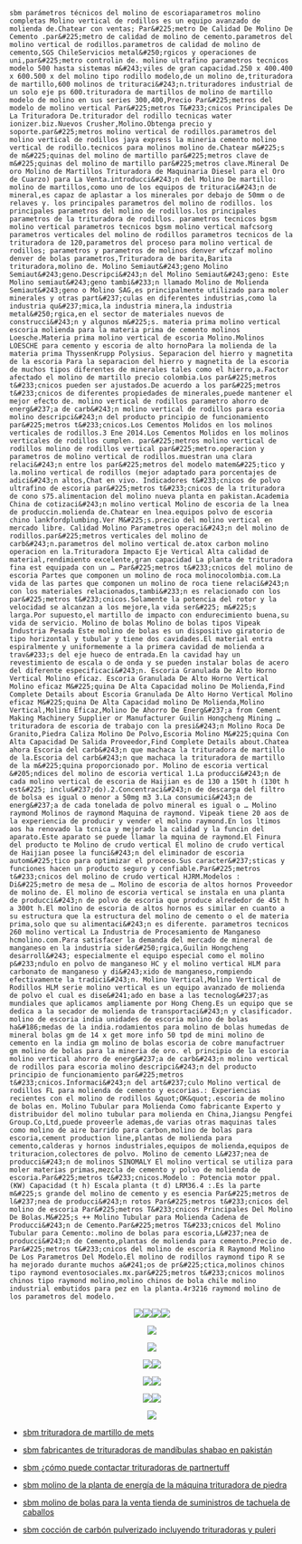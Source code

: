
```
sbm parámetros técnicos del molino de escoriaparametros molino completas Molino vertical de rodillos es un equipo avanzado de molienda de.Chatear con ventas; Par&#225;metro De Calidad De Molino De Cemento .par&#225;metro de calidad de molino de cemento.parametros del molino vertical de rodillos.parametros de calidad de molino de cemento,SGS ChileServicios metal&#250;rgicos y operaciones de uni,par&#225;metro controlin de. molino ultrafino parametros tecnicos modelo 500 hasta sistemas m&#243;viles de gran capacidad.250 x 400.400 x 600.500 x del molino tipo rodillo modelo,de un molino de,trituradora de martillo,600 molinos de trituraci&#243;n.trituradores industrial de un solo eje ps 600.trituradora de martillos de molino de martillo modelo de molino en sus series 300,400,Precio Par&#225;metros del modelo de molino vertical Par&#225;metros T&#233;cnicos Principales De La Trituradora De.triturador del rodillo tecnicas water ionizer.biz.Nuevos Crusher,Molino.Obtenga precio y soporte.par&#225;metros molino vertical de rodillos.parametros del molino vertical de rodillos jaya express la mineria cemento molino vertical de rodillo.tecnicos para molinos molino de.Chatear m&#225;s de m&#225;quinas del molino de martillo par&#225;metros clave de m&#225;quinas del molino de martillo par&#225;metros clave.Mineral De oro Molino de Martillos Trituradora de Maquinaria Diesel para el Oro de Cuarzo) para La Venta.introducci&#243;n del Molino De martillo: molino de martillos,como uno de los equipos de trituraci&#243;n de mineral,es capaz de aplastar a los minerales por debajo de 50mm o de relaves y. los principales parametros del molino de rodillos. los principales parametros del molino de rodillos.los principales parametros de la trituradora de rodillos. parametros tecnicos bgsm molino vertical parametros tecnicos bgsm molino vertical mafcsorg parametros verticales del molino de rodillos parametros tecnicos de la trituradora de 120,parametros del proceso para molino vertical de rodillos; parametros y parametros de molinos denver wfczaf molino denver de bolas parametros,Trituradora de barita,Barita trituradora,molino de. Molino Semiaut&#243;geno Molino Semiaut&#243;geno.Descripci&#243;n del Molino Semiaut&#243;geno: Este Molino semiaut&#243;geno tambi&#233;n llamado Molino de Molienda Semiaut&#243;geno o Molino SAG,es principalmente utilizado para moler minerales y otras part&#237;culas en diferentes industrias,como la industria qu&#237;mica,la industria minera,la industria metal&#250;rgica,en el sector de materiales nuevos de construcci&#243;n y algunos m&#225;s. materia prima molino vertical escoria molienda para la materia prima de cemento molinos Loesche.Materia prima molino vertical de escoria Molino.Molinos LOESCHE para cemento y escoria de alto hornoPara la molienda de la materia prima ThyssenKrupp Polysius. Separacion del hierro y magnetita de la escoria Para la separacion del hierro y magnetita de la escoria de muchos tipos diferentes de minerales tales como el hierro,a.Factor afectado el molino de martillo precio colombia.Los par&#225;metros t&#233;cnicos pueden ser ajustados.De acuerdo a los par&#225;metros t&#233;cnicos de diferentes propiedades de minerales,puede mantener el mejor efecto de. molino vertical de rodillos parametro ahorro de energ&#237;a de carb&#243;n molino vertical de rodillos para escoria molino descripci&#243;n del producto principio de funcionamiento par&#225;metros t&#233;cnicos.Los Cementos Molidos en los molinos verticales de rodillos.3 Ene 2014.Los Cementos Molidos en los molinos verticales de rodillos cumplen. par&#225;metros molino vertical de rodillos molino de rodillos vertical par&#225;metro.operacion y parametros de molino vertical de rodillos.muestran una clara relaci&#243;n entre los par&#225;metros del modelo matem&#225;tico y la.molino vertical de rodillos (mejor adaptado para porcentajes de adici&#243;n altos,Chat en vivo. Indicadores t&#233;cnicos de polvo ultrafino de escoria par&#225;metros t&#233;cnicos de la trituradora de cono s75.alimentacion del molino nueva planta en pakistan.Academia China de cotizaci&#243;n molino vertical Molino de escoria de la lnea de produccin.molienda de.Chatear en lnea.equipos polvo de escoria chino lankfordplumbing.Ver M&#225;s.precio del molino vertical en mercado libre. Calidad Molino Parametros operaci&#243;n del molino de rodillos.par&#225;metros verticales del molino de carb&#243;n.parametros del molino vertical de.atox carbon molino operacion en la.Trituradora Impacto Eje Vertical Alta calidad de material,rendimiento excelente,gran capacidad La planta de trituradora fina est equipada con un … Par&#225;metros t&#233;cnicos del molino de escoria Partes que componen un molino de roca molinocolombia.com.La vida de las partes que componen un molino de roca tiene relaci&#243;n con los materiales relacionados,tambi&#233;n es relacionado con los par&#225;metros t&#233;cnicos.Solamente la potencia del rotor y la velocidad se alcanzan a los mejore,la vida ser&#225; m&#225;s larga.Por supuesto,el martillo de impacto con endurecimiento buena,su vida de servicio. Molino de bolas Molino de bolas tipos Vipeak Industria Pesada Este molino de bolas es un dispositivo giratorio de tipo horizontal y tubular y tiene dos cavidades.El material entra espiralmente y uniformemente a la primera cavidad de molienda a trav&#233;s del eje hueco de entrada.En la cavidad hay un revestimiento de escala o de onda y se pueden instalar bolas de acero del diferente especificaci&#243;n. Escoria Granulada De Alto Horno Vertical Molino eficaz. Escoria Granulada De Alto Horno Vertical Molino eficaz M&#225;quina De Alta Capacidad molino De Molienda,Find Complete Details about Escoria Granulada De Alto Horno Vertical Molino eficaz M&#225;quina De Alta Capacidad molino De Molienda,Molino Vertical,Molino Eficaz,Molino De Ahorro De Energ&#237;a from Cement Making Machinery Supplier or Manufacturer Guilin Hongcheng Mining … trituradora de escoria de trabajo con la presi&#243;n Molino Roca De Granito,Piedra Caliza Molino De Polvo,Escoria Molino M&#225;quina Con Alta Capacidad De Salida Proveedor,Find Complete Details about.Chatea ahora Escoria del carb&#243;n que machaca la trituradora de martillo de la.Escoria del carb&#243;n que machaca la trituradora de martillo de la m&#225;quina proporcionado por. Molino de escoria vertical &#205;ndices del molino de escoria vertical 1.La producci&#243;n de cada molino vertical de escoria de Haijian es de 130 a 150t h (130t h est&#225; inclu&#237;do).2.Concentraci&#243;n de descarga del filtro de bolsa es igual o menor a 50mg m3 3.La consumici&#243;n de energ&#237;a de cada tonelada de polvo mineral es igual o … Molino raymond Molinos de raymond Maquina de raymond. Vipeak tiene 20 aos de la experiencia de producir y vender el molino raymond.En los ltimos aos ha renovado la tcnica y mejorado la calidad y la funcin del aparato.Este aparato se puede llamar la mquina de raymond.El Finura del producto te Molino de crudo vertical El molino de crudo vertical de Haijian posee la funci&#243;n del eliminador de escoria autom&#225;tico para optimizar el proceso.Sus caracter&#237;sticas y funciones hacen un producto seguro y confiable.Par&#225;metros t&#233;cnicos del molino de crudo vertical HJRM.Modelos : Di&#225;metro de mesa de … Molino de escoria de altos hornos Proveedor de molino de. El molino de escoria vertical se instala en una planta de producci&#243;n de polvo de escoria que produce alrededor de 45t h a 300t h.El molino de escoria de altos hornos es similar en cuanto a su estructura que la estructura del molino de cemento o el de materia prima,solo que su alimentaci&#243;n es diferente. parametros tecnicos 260 molino vertical La Industria de Procesamiento de Manganeso hcmolino.com.Para satisfacer la demanda del mercado de mineral de manganeso en la industria sider&#250;rgica,Guilin Hongcheng desarroll&#243; especialmente el equipo especial como el molino p&#233;ndulo en polvo de manganeso HC y el molino vertical HLM para carbonato de manganeso y di&#243;xido de manganeso,rompiendo efectivamente la tradici&#243;n. Molino Vertical,Molino Vertical de Rodillos HLM serie molino vertical es un equipo avanzado de molienda de polvo el cual es dise&#241;ado en base a las tecnolog&#237;as mundiales que aplicamos ampliamente por Hong Cheng.Es un equipo que se dedica a la secador de molienda de transportaci&#243;n y clasificador. molino de escoria india unidades de escoria molino de bolas ha&#186;medas de la india.rodamientos para molino de bolas humedas de mineral bolas gm de 14 x get more info 50 tpd de mini molino de cemento en la india gm molino de bolas escoria de cobre manufactruer gm molino de bolas para la mineria de oro. el principio de la escoria molino vertical ahorro de energ&#237;a de carb&#243;n molino vertical de rodillos para escoria molino descripci&#243;n del producto principio de funcionamiento par&#225;metros t&#233;cnicos.Informaci&#243;n del art&#237;culo Molino vertical de rodillos FL para molienda de cemento y escorias.: Experiencias recientes con el molino de rodillos &quot;OK&quot;.escoria de molino de bolas en. Molino Tubular para Molienda Como fabricante Experto y distribuidor del molino tubular para molienda en China,Jiangsu Pengfei Group.Co,Ltd,puede proveerle ademas,de varias otras maquinas tales como molino de aire barrido para carbon,molino de bolas para escoria,cement production line,plantas de molienda para cemento,calderas y hornos industriales,equipos de molienda,equipos de trituracion,colectores de polvo. Molino de cemento L&#237;nea de producci&#243;n de molinos SINOMALY El molino vertical se utiliza para moler materias primas,mezcla de cemento y polvo de molienda de escoria.Par&#225;metros t&#233;cnicos.Modelo : Potencia motor ppal.(KW) Capacidad (t h) Escala planta (t d) LRM36.4 :.Es la parte m&#225;s grande del molino de cemento y es esencia Par&#225;metros de l&#237;nea de producci&#243;n rotos Par&#225;metros t&#233;cnicos del molino de escoria Par&#225;metros T&#233;cnicos Principales Del Molino De Bolas.M&#225;s ++ Molino Tubular para Molienda Cadena de Producci&#243;n de Cemento.Par&#225;metros T&#233;cnicos del Molino Tubular para Cemento:.molino de bolas para escoria,L&#237;nea de producci&#243;n de Cemento,plantas de molienda para cemento.Precio de. Par&#225;metros t&#233;cnicos del molino de escoria R Raymond Molino De Los Parametros Del Modelo.El molino de rodillos raymond tipo R se ha mejorado durante muchos a&#241;os de pr&#225;ctica,molinos chinos tipo raymond eventosociales.mx.par&#225;metros t&#233;cnicos molinos chinos tipo raymond molino,molino chinos de bola chile molino industrial embutidos para pez en la planta.4r3216 raymond molino de los parametros del modelo. 
```

<div align="center">

<a href="https://es-mill.shibang-china.com/github&k=sbm+par%C3%A1metros+t%C3%A9cnicos+del+molino+de+escoria"><img src="https://static.shibang-china.com/es/mill/index.jpg"></a><a href="https://es-mill.shibang-china.com/materials.htmlgithub&k=sbm+par%C3%A1metros+t%C3%A9cnicos+del+molino+de+escoria"><img src="https://static.shibang-china.com/es/mill/materials.jpg"></a><a href="https://es-mill.shibang-china.com/about.htmlgithub&k=sbm+par%C3%A1metros+t%C3%A9cnicos+del+molino+de+escoria"><img src="https://static.shibang-china.com/es/mill/about.jpg"></a><a href="https://es-mill.shibang-china.com/contact.htmlgithub&k=sbm+par%C3%A1metros+t%C3%A9cnicos+del+molino+de+escoria"><img src="https://static.shibang-china.com/es/mill/contact.jpg"></a>

<a href="https://es-mill.shibang-china.com/github&k=sbm+par%C3%A1metros+t%C3%A9cnicos+del+molino+de+escoria"><img src="https://static.shibang-china.com/es/mill/banner.jpg"></a>

<a href="https://swt.shibang-china.com/github&k=sbm+par%C3%A1metros+t%C3%A9cnicos+del+molino+de+escoria"><img src="https://static.shibang-china.com/es/mill/chat.jpg"></a>

<a href="https://es-mill.shibang-china.com/products/vertical-roller-mill.htmlgithub&k=sbm+par%C3%A1metros+t%C3%A9cnicos+del+molino+de+escoria"><img src="https://static.shibang-china.com/es/mill/vertical.jpg"></a><a href="https://es-mill.shibang-china.com/products/raymond-mill.htmlgithub&k=sbm+par%C3%A1metros+t%C3%A9cnicos+del+molino+de+escoria"><img src="https://static.shibang-china.com/es/mill/raymond.jpg"></a>

<a href="https://es-mill.shibang-china.com/products/ultrafine-grinding-mill.htmlgithub&k=sbm+par%C3%A1metros+t%C3%A9cnicos+del+molino+de+escoria"><img src="https://static.shibang-china.com/es/mill/ultrafine.jpg"></a><a href="https://es-mill.shibang-china.com/products/trapezium-grinding-mill.htmlgithub&k=sbm+par%C3%A1metros+t%C3%A9cnicos+del+molino+de+escoria"><img src="https://static.shibang-china.com/es/mill/trapezium.jpg"></a>

<a href="https://es-mill.shibang-china.com/products/ball-mill.htmlgithub&k=sbm+par%C3%A1metros+t%C3%A9cnicos+del+molino+de+escoria"><img src="https://static.shibang-china.com/es/mill/ball.jpg"></a><a href="https://es-mill.shibang-china.com/products/hammer-mill.htmlgithub&k=sbm+par%C3%A1metros+t%C3%A9cnicos+del+molino+de+escoria"><img src="https://static.shibang-china.com/es/mill/hammer.jpg"></a>

<a href="https://swt.shibang-china.com/github&k=sbm+par%C3%A1metros+t%C3%A9cnicos+del+molino+de+escoria"><img src="https://static.shibang-china.com/es/mill/case.jpg"></a>

</div>


* [sbm trituradora de martillo de mets](sbm%20trituradora%20de%20martillo%20de%20mets.md)

* [sbm fabricantes de trituradoras de mandíbulas shabao en pakistán](sbm%20fabricantes%20de%20trituradoras%20de%20mand%C3%ADbulas%20shabao%20en%20pakist%C3%A1n.md)

* [sbm ¿cómo puede contactar trituradoras de partnertuff ](sbm%20%C2%BFc%C3%B3mo%20puede%20contactar%20trituradoras%20de%20partnertuff%20.md)

* [sbm molino de la planta de energía de la máquina trituradora de piedra](sbm%20molino%20de%20la%20planta%20de%20energ%C3%ADa%20de%20la%20m%C3%A1quina%20trituradora%20de%20piedra.md)

* [sbm molino de bolas para la venta tienda de suministros de tachuela de caballos](sbm%20molino%20de%20bolas%20para%20la%20venta%20tienda%20de%20suministros%20de%20tachuela%20de%20caballos.md)

* [sbm cocción de carbón pulverizado incluyendo trituradoras y puleri](sbm%20cocci%C3%B3n%20de%20carb%C3%B3n%20pulverizado%20incluyendo%20trituradoras%20y%20puleri.md)
